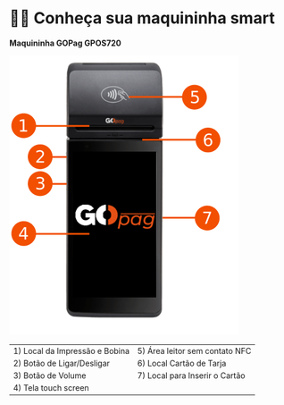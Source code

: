 # 👩‍🏫 Conheça sua maquininha smart

**Maquininha GOPag GPOS720**

![](../assets/prints/maquininha_gpos720.png)

|                                |                                |
| ------------------------------ | ------------------------------ |
| 1) Local da Impressão e Bobina | 5) Área leitor sem contato NFC |
| 2) Botão de Ligar/Desligar     | 6) Local Cartão de Tarja       |
| 3) Botão de Volume             | 7) Local para Inserir o Cartão |
| 4) Tela touch screen           |                                |
